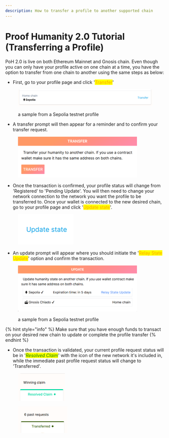 ```yaml
---
description: How to transfer a profile to another supported chain
---
```


# Proof Humanity 2.0 Tutorial (Transferring a Profile)

PoH 2.0 is live on both Ethereum Mainnet and Gnosis chain. Even though you can only have your profile active on one chain at a time, you have the option to transfer from one chain to another using the same steps as below:

* First, go to your profile page and click '<mark style="color:orange;">Transfer</mark>'&#x20;

<figure><img src="../../.gitbook/assets/Transfer.png" alt=""><figcaption><p>a sample from a Sepolia testnet profile</p></figcaption></figure>

* A transfer prompt will then appear for a reminder and to confirm your transfer request.

<figure><img src="../../.gitbook/assets/Transfer prompt.png" alt="" width="375"><figcaption></figcaption></figure>

* Once the transaction is confirmed, your profile status will change from 'Registered' to 'Pending Update'. You will then need to change your network connection to the network you want the profile to be transferred to. Once your wallet is connected to the new desired chain, go to your profile page and click '<mark style="color:orange;">Update state</mark>'.&#x20;

<figure><img src="../../.gitbook/assets/Update state.png" alt=""><figcaption></figcaption></figure>

* An update prompt will appear where you should initiate the '<mark style="color:orange;">Relay State Update</mark>' option and confirm the transaction.

<figure><img src="../../.gitbook/assets/relay state update.png" alt="" width="375"><figcaption><p>a sample from a Sepolia testnet profile</p></figcaption></figure>

{% hint style="info" %}
Make sure that you have enough funds to transact on your desired new chain to update or complete the profile transfer
{% endhint %}

* Once the transaction is validated, your current profile request status will be in '_<mark style="color:green;">Resolved Claim</mark>_' with the icon of the new network it's included in, while the immediate past profile request status will change to 'Transferred'.

<div>

<figure><img src="../../.gitbook/assets/winning claim after xfer.png" alt="" width="148"><figcaption></figcaption></figure>

 

<figure><img src="../../.gitbook/assets/past transferred (1).png" alt="" width="155"><figcaption></figcaption></figure>

</div>

